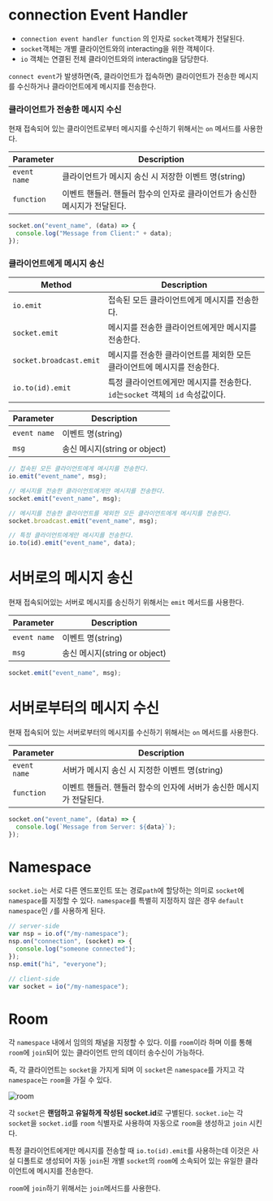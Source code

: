 # connection Event Handler

- `connection event handler function` 의 인자로 `socket`객체가 전달된다.
- `socket`객체는 개별 클라이언트와의 interacting을 위한 객체이다.
- `io` 객체는 연결된 전체 클라이언트와의 interacting을 담당한다.

`connect event`가 발생하면(즉, 클라이언트가 접속하면) 클라이언트가 전송한 메시지를 수신하거나 클라이언트에게 메시지를 전송한다.

### 클라이언트가 전송한 메시지 수신

현재 접속되어 있는 클라이언트로부터 메시지를 수신하기 위해서는 `on` 메서드를 사용한다.

| Parameter    | Description                                                                |
| ------------ | -------------------------------------------------------------------------- |
| `event name` | 클라이언트가 메시지 송신 시 저장한 이벤트 명(string)                       |
| `function`   | 이벤트 핸들러. 핸들러 함수의 인자로 클라이언트가 송신한 메시지가 전달된다. |

```js
socket.on("event_name", (data) => {
  console.log("Message from Client:" + data);
});
```

### 클라이언트에게 메시지 송신

| Method                  | Description                                                                     |
| ----------------------- | ------------------------------------------------------------------------------- |
| `io.emit`               | 접속된 모든 클라이언트에게 메시지를 전송한다.                                   |
| `socket.emit`           | 메시지를 전송한 클라이언트에게만 메시지를 전송한다.                             |
| `socket.broadcast.emit` | 메시지를 전송한 클라이언트를 제외한 모든 클라이언트에 메시지를 전송한다.        |
| `io.to(id).emit`        | 특정 클라이언트에게만 메시지를 전송한다. `id`는`socket` 객체의 `id` 속성값이다. |

| Parameter    | Description                   |
| ------------ | ----------------------------- |
| `event name` | 이벤트 명(string)             |
| `msg`        | 송신 메시지(string or object) |

```js
// 접속된 모든 클라이언트에게 메시지를 전송한다.
io.emit("event_name", msg);

// 메시지를 전송한 클라이언트에게만 메시지를 전송한다.
socket.emit("event_name", msg);

// 메시지를 전송한 클라이언트를 제외한 모든 클라이언트에게 메시지를 전송한다.
socket.broadcast.emit("event_name", msg);

// 특정 클라이언트에게만 메시지를 전송한다.
io.to(id).emit("event_name", data);
```

# 서버로의 메시지 송신

현재 접속되어있는 서버로 메시지를 송신하기 위해서는 `emit` 메서드를 사용한다.

| Parameter    | Description                   |
| ------------ | ----------------------------- |
| `event name` | 이벤트 명(string)             |
| `msg`        | 송신 메시지(string or object) |

```js
socket.emit("event_name", msg);
```

# 서버로부터의 메시지 수신

현재 접속되어 있는 서버로부터의 메시지를 수신하기 위해서는 `on` 메서드를 사용한다.

| Parameter    | Description                                                          |
| ------------ | -------------------------------------------------------------------- |
| `event name` | 서버가 메시지 송신 시 지정한 이벤트 명(string)                       |
| `function`   | 이벤트 핸들러. 핸들러 함수의 인자에 서버가 송신한 메시지가 전달된다. |

```js
socket.on("event_name", (data) => {
  console.log(`Message from Server: ${data}`);
});
```

# Namespace

`socket.io`는 서로 다른 엔드포인트 또는 경로`path`에 할당하는 의미로 `socket`에 `namespace`를 지정할 수 있다.
`namespace`를 특별히 지정하지 않은 경우 `default namespace`인 `/`를 사용하게 된다.

```js
// server-side
var nsp = io.of("/my-namespace");
nsp.on("connection", (socket) => {
  console.log("someone connected");
});
nsp.emit("hi", "everyone");

// client-side
var socket = io("/my-namespace");
```

# Room

각 `namespace` 내에서 임의의 채널을 지정할 수 있다. 이를 `room`이라 하며 이를 통해 `room`에 `join`되어 있는 클라이언트 만의 데이터 송수신이 가능하다.

즉, 각 클라이언트는 `socket`을 가지게 되며 이 `socket`은 `namespace`를 가지고 각 `namespace`는 `room`을 가질 수 있다.

![room](https://poiemaweb.com/img/socketio-room.png)

각 `socket`은 **랜덤하고 유일하게 작성된 socket.id**로 구별된다. `socket.io`는 각 `socket`을 `socket.id`를 `room` 식별자로 사용하여 자동으로 `room`을 생성하고 `join` 시킨다.

특정 클라이언트에게만 메시지를 전송할 때 `io.to(id).emit`를 사용하는데 이것은 사실 디폴트로 생성되어 자동 `join`된 개별 `socket`의 `room`에 소속되어 있는 유일한 클라이언트에 메시지를 전송한다.

`room`에 `join`하기 위해서는 `join`메서드를 사용한다.
